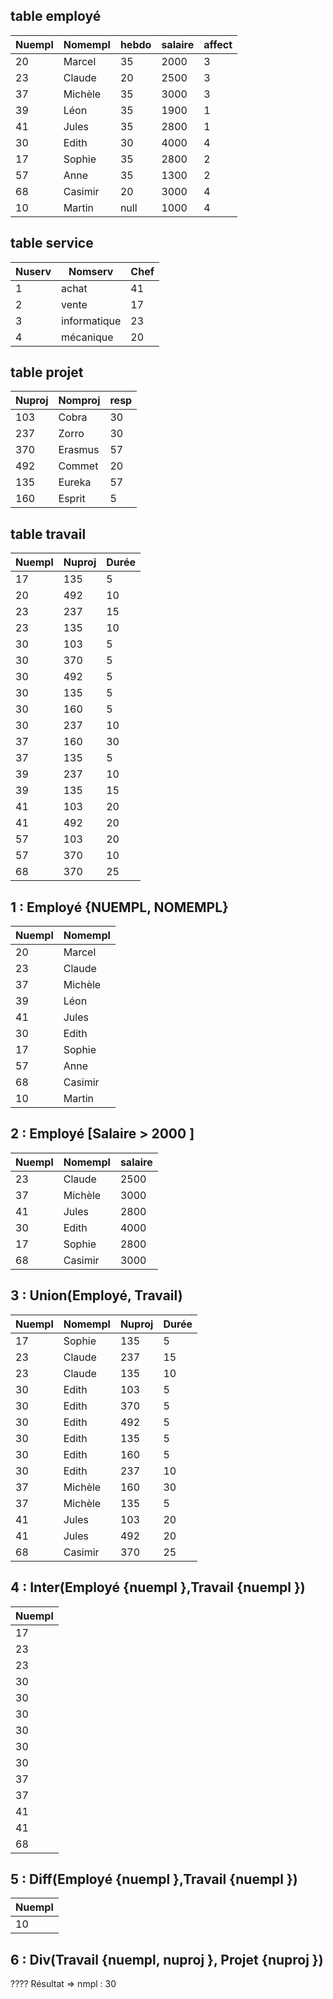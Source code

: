## table employé
| Nuempl | Nomempl | hebdo | salaire | affect |
| ------ | ------- | ----- | ------- | ------ |
| 20     | Marcel  | 35    | 2000    | 3      |
| 23     | Claude  | 20    | 2500    | 3      |
| 37     | Michèle | 35    | 3000    | 3      |
| 39     | Léon    | 35    | 1900    | 1      |
| 41     | Jules   | 35    | 2800    | 1      |
| 30     | Edith   | 30    | 4000    | 4      |
| 17     | Sophie  | 35    | 2800    | 2      |
| 57     | Anne    | 35    | 1300    | 2      |
| 68     | Casimir | 20    | 3000    | 4      |
| 10     | Martin  | null  | 1000    | 4      |
## table service
| Nuserv | Nomserv      | Chef |
| ------ | ------------ | ---- |
| 1      | achat        | 41   |
| 2      | vente        | 17   |
| 3      | informatique | 23   |
| 4      | mécanique    | 20   | 
## table projet
| Nuproj | Nomproj | resp |
| ------ | ------- | ---- |
| 103    | Cobra   | 30   |
| 237    | Zorro   | 30   |
| 370    | Erasmus | 57   |
| 492    | Commet  | 20   |
| 135    | Eureka  | 57   |
| 160    | Esprit  | 5     |
## table travail
| Nuempl | Nuproj | Durée |
| ------ | ------ | ----- |
| 17     | 135    | 5     |
| 20     | 492    | 10    |
| 23     | 237    | 15    |
| 23     | 135    | 10    |
| 30     | 103    | 5     |
| 30     | 370    | 5     |
| 30     | 492    | 5     |
| 30     | 135    | 5     |
| 30     | 160    | 5     |
| 30     | 237    | 10    |
| 37     | 160    | 30    |
| 37     | 135    | 5     |
| 39     | 237    | 10    |
| 39     | 135    | 15    |
| 41     | 103    | 20    |
| 41     | 492    | 20    |
| 57     | 103    | 20    |
| 57     | 370    | 10    |
| 68     | 370    | 25    | 
## 1 : Employé {NUEMPL, NOMEMPL}
| Nuempl | Nomempl |
| ------ | ------- |
| 20     | Marcel  |
| 23     | Claude  |
| 37     | Michèle |
| 39     | Léon    |
| 41     | Jules   |
| 30     | Edith   |
| 17     | Sophie  |
| 57     | Anne    |
| 68     | Casimir |
| 10     | Martin  |
## 2 : Employé \[Salaire > 2000 \]
| Nuempl | Nomempl | salaire |
| ------ | ------- | ------- |
| 23     | Claude  | 2500    |
| 37     | Michèle | 3000    |
| 41     | Jules   | 2800    |
| 30     | Edith   | 4000    |
| 17     | Sophie  | 2800    |
| 68     | Casimir | 3000    |
## 3 : Union(Employé, Travail)
| Nuempl | Nomempl | Nuproj | Durée |
| ------ | ------- | ------ | ----- |
| 17     | Sophie  | 135    | 5     |
| 23     | Claude  | 237    | 15    |
| 23     | Claude  | 135    | 10    |
| 30     | Edith   | 103    | 5     |
| 30     | Edith   | 370    | 5     |
| 30     | Edith   | 492    | 5     |
| 30     | Edith   | 135    | 5     |
| 30     | Edith   | 160    | 5     |
| 30     | Edith   | 237    | 10    |
| 37     | Michèle | 160    | 30    |
| 37     | Michèle | 135    | 5     |
| 41     | Jules   | 103    | 20    |
| 41     | Jules   | 492    | 20    |
| 68     | Casimir | 370    | 25    |
## 4 : Inter(Employé {nuempl },Travail {nuempl })
| Nuempl |
| ------ |
| 17     |
| 23     |
| 23     |
| 30     |
| 30     |
| 30     |
| 30     |
| 30     |
| 30     |
| 37     |
| 37     |
| 41     |
| 41     |
| 68     |
## 5 : Diff(Employé {nuempl },Travail {nuempl })
| Nuempl |
| ------ |
| 10     |
## 6 : Div(Travail {nuempl, nuproj }, Projet {nuproj })
????
Résultat => nmpl : 30
